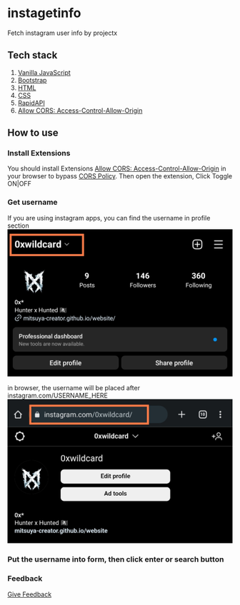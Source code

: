 # instagetinfo
Fetch instagram user info by projectx

## Tech stack

1. [Vanilla JavaScript](https://developer.mozilla.org/en-US/docs/Web/JavaScript)
2. [Bootstrap](https://getbootstrap.com/docs/5.2/getting-started/introduction/)
3. [HTML](https://developer.mozilla.org/en-US/docs/Learn/Getting_started_with_the_web/HTML_basics)
4. [CSS](https://developer.mozilla.org/en-US/docs/Web/CSS)
5. [RapidAPI](https://rapidapi.com/hub)
6. [Allow CORS: Access-Control-Allow-Origin](https://chrome.google.com/webstore/detail/allow-cors-access-control/lhobafahddgcelffkeicbaginigeejlf?hl=en-US)


## How to use

### Install Extensions
You should install Extensions [Allow CORS: Access-Control-Allow-Origin](https://chrome.google.com/webstore/detail/allow-cors-access-control/lhobafahddgcelffkeicbaginigeejlf?hl=en-US) in your browser to bypass [CORS Policy](https://developer.mozilla.org/en-US/docs/Web/HTTP/CORS).
Then open the extension, Click Toggle ON|OFF 

###  Get username
If you are using instagram apps, you can find the username in profile section 
![get username via apps](https://github.com/projectx-by/instagetinfo/blob/main/asset/example-0.jpg)

in browser, the username will be placed after instagram.com/USERNAME_HERE
![get username via web browser](https://github.com/projectx-by/instagetinfo/blob/main/asset/example-1.jpg)

###  Put the username into form, then click enter or search button

### Feedback
[Give Feedback](https://docs.google.com/forms/d/e/1FAIpQLSePA7pFUCoP7bk44vtikzPMXeT8Dysmvc9lVmMvx6LESqZc0Q/viewform?usp=sf_link)


